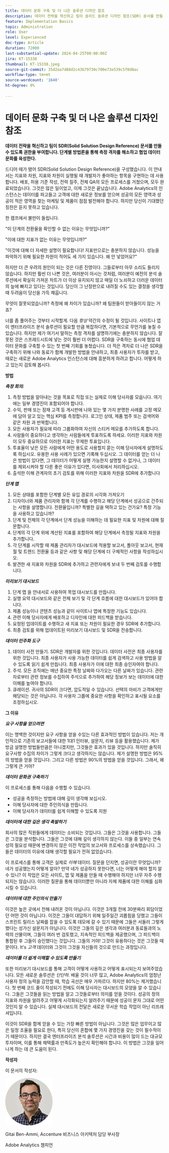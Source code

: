 ```yaml
---
title: 데이터 문화 구축 및 더 나은 솔루션 디자인 참조
description: 데이터 전략을 혁신하고 팀이 솔리드 솔루션 디자인 참조(SDR) 문서를 만들 수 있도록 합니다. 단계별 방법론을 통해 측정 격차를 해소하고 협업 데이터 문화를 육성한다.
feature: Implementation Basics
topic: Administration
role: User
level: Experienced
doc-type: Article
duration: 72000
last-substantial-update: 2024-04-25T00:00:00Z
jira: KT-15338
thumbnail: KT-15338.jpeg
source-git-commit: 35d2ea7d88d2c43b79730c700e73e539c5f0d8ac
workflow-type: tm+mt
source-wordcount: '1640'
ht-degree: 0%

---
```



# 데이터 문화 구축 및 더 나은 솔루션 디자인 참조

**데이터 전략을 혁신하고 팀이 SDR(Solid Solution Design Reference) 문서를 만들 수 있도록 권한을 부여합니다. 단계별 방법론을 통해 측정 격차를 해소하고 협업 데이터 문화를 육성한다.**

드디어 때가 됐어 SDR(Solid Solution Design Reference)을 구성했습니다. 이 안내서는 지표와 차원, 지표와 차원이 실행될 때 개발자가 좋아하는 항목을 구현하는 데 사용합니다. 배포, 허용 기준 작성, 전력 질주, 전체 QA의 모든 프로세스를 거쳤으며, 모두 완료되었습니다. 그것은 많은 일이었고, 이제 그것은 끝났습니다. Adobe Analytics의 인스턴스는 데이터를 파고들고 고객에 대한 새로운 정보를 얻으며 성공의 모든 영역과 성공이 적은 영역을 찾는 마케팅 및 제품이 점점 발전해야 합니다. 하지만 당신이 기대했던 칭찬은 듣지 못하고 있습니다.

한 캠프에서 불만이 들립니다.

&quot;이 단계의 전환율을 확인할 수 없는 이유는 무엇입니까?&quot;

&quot;이에 대한 지표가 없는 이유는 무엇입니까?&quot;

&quot;이것에 대해 더 자세한 설명이 필요합니다! 지표만으로는 충분하지 않습니다. 성능을 파악하기 위해 필요한 차원이 적어도 세 가지 있습니다. 왜 안 넣었어요?&quot;

하지만 더 큰 우려의 원인이 되는 것은 다른 진영이다. 그들로부터 아무 소리도 들리지 않습니다. 하지만 훨씬 더 나쁜 것은, 여러분이 아시는 것처럼, 여러분이 예전의 분석 솔루션에서 확실히 가져온 차트가 더 이상 유지되지 않고 매일 더 노쇠하고 더러운 데이터의 늪에 빠지고 있다는 것입니다. 당신이 그 난장판으로 내려질 수도 있는 결정을 생각할 때 두려움이 당신을 가득 채웁니다.

무엇이 잘못되었습니까? 측정에 왜 차이가 있습니까? 왜 팀원들이 받아들이지 않는 거죠?

너를 좀 풀어주는 것부터 시작할게. 다음 *항상* 약간의 수정이 될 것입니다. 사이트나 앱이 엔터프라이즈 분석 솔루션이 필요할 만큼 복잡하다면, 기본적으로 무언가를 놓칠 수 있습니다. 하지만 제가 여기서 말하는 측정 격차를 설명하기에는 충분하지 않습니다. 잘못된 것은 스프레드시트에 넣는 것이 훨씬 더 어렵다. SDR을 구축하는 동시에 협업 데이터 문화를 구축할 수 있는 첫 번째 기회를 놓쳤습니다. 더 적은 격차로 더 나은 SDR을 구축하기 위해 나와 동료가 함께 개발한 방법을 안내하고, 최종 사용자가 투자를 받고, 때로는 새로운 Adobe Analytics 인스턴스에 대해 흥분하게 하려고 합니다. 어떻게 하고 있는지 검토해 봅시다.

**방법**

***측정 회의:***

1. 측정 방법을 알아내는 것을 목표로 직접 또는 실제로 이해 당사자를 모읍니다. 여기에는 일부 경영진이 포함되어야 합니다.
1. 수익, 판매 또는 잠재 고객 등 게시판에 나와 있는 몇 가지 분명한 사례를 고정 메모에 담아 알고 있는 핵심 KPI를 측정합니다. 로그인 상태, 제품 범주 또는 검색어와 같은 차원 과 반복합니다.
1. 모든 사용자가 필요에 따라 그룹화하여 자신의 스티커 메모를 추가하도록 합니다.
1. 사람들이 중요하다고 생각하는 사람들에게 투표하도록 하세요. 이러한 지표와 차원이 모두 중요하므로 이러한 지표는 무제한 투표입니다.
1. 투표율이 낮은 모든 사람에게 어떤 용도로 사용할지 묻는 이해 당사자에게 설명하도록 하십시오. 유용한 사용 사례가 있으면 기록해 두십시오. 그 데이터를 얻는 더 나은 방법이 있다면, 그 데이터가 어떻게 실행 가능한지 설명할 수 없거나, 그 데이터를 제외시켜야 할 다른 좋은 이유가 있다면, 이사회에서 처리하십시오.
1. 출석한 이해 관계자의 초기 검토를 위해 이러한 지표와 차원을 SDR에 추가합니다

***단계 맵***

1. 모든 상태를 포함한 단계별 모든 유입 경로의 시각화 가져오기
1. 디자이너와 제품 관리자와 함께 각 단계를 수행하고 해당 단계에서 성공으로 간주되는 사항을 설명합니다. 전환율입니까? 특별한 길을 택하고 있는 건가요? 특정 기능을 사용하고 있습니까?
1. 단계 및 전체의 각 단계에서 단계 성능을 이해하는 데 필요한 지표 및 차원에 대해 질문합니다.
1. 단계의 각 단계 위에 계산된 지표를 포함하여 해당 단계에서 측정될 지표와 차원을 추가합니다.
1. 각 단계를 시작할 때 제품 관리자가 대시보드에 적용할 보고서, 폴아웃 보고서, 현재 월 및 트렌드 전환율 등과 같은 사항 및 해당 단계에 더 구체적인 사항을 작성하십시오.
1. 발견한 새 지표와 차원을 SDR에 추가하고 관련자에게 보내 두 번째 검토를 수행합니다.

***미리보기 대시보드***

1. 단계 맵 을 안내서로 사용하여 목업 대시보드를 만듭니다.
1. 실행 요약 대시보드와 같은 전체 보기 및 각 단계 흐름에 대한 대시보드가 있어야 합니다.
1. 제품 성능이나 콘텐츠 성능과 같이 사이트나 앱에 특정한 기능도 있습니다.
1. 관련 이해 당사자에게 배포하고 디자인에 대한 피드백을 받습니다.
1. 요청된 업데이트를 수행하고 새 지표 또는 차원이 필요한 경우 SDR에 추가합니다.
1. 최종 검토를 위해 업데이트된 미리보기 대시보드 및 SDR을 전송합니다.

***데이터 민주화 도구***

1. 데이터 사전 만들기. SDR은 개발자를 위한 것입니다. 데이터 사전은 최종 사용자를 위한 것입니다. 최종 사용자가 사용 가능한 데이터를 쉽게 검색하고 사용 방법을 알 수 있도록 읽기 쉽게 만듭니다. 최종 사용자가 이에 대한 최종 승인자여야 합니다.
1. 주석. 모든 조직에는 매년 중요한 특정 날짜와 다가오는 다른 날짜가 있습니다. 관련자로부터 관련 정보를 수집하여 주석으로 추가하여 해당 정보가 보는 데이터에 대한 이해를 높여야 합니다.
1. 큐레이션. 귀사의 SDR이 크다면, 압도적일 수 있습니다. 선택의 마비가 고객에게만 해당되는 것은 아닙니다. 각 사용자 그룹에 중요한 사항을 확인하고 표시될 요소를 조정하십시오.

**그 이유**

***요구 사항을 얻으려면***

이는 명백한 것이지만 요구 사항을 얻을 수있는 다른 효과적인 방법이 있습니다. 저는 개인적으로 기존의 보고서들에 대한 1대1 인터뷰, 설문지, 리뷰 등을 활용했습니다. 제가 방금 설명한 방법들만큼은 아니겠지만, 그것들은 효과가 있을 것입니다. 하지만 솔직히 요구사항 수집의 차이가 그렇게 크다고 생각하지는 않습니다. 제가 설명한 방법은 95%의 방법을 얻을 것입니다. 그리고 다른 방법은 90%의 방법을 얻을 것입니다. 그래서, 왜 그렇게 큰 거야?

***데이터 문화권 구축하기***

이 프로세스를 통해 다음을 수행할 수 있습니다.

- 성공을 측정하는 방법에 대해 깊이 생각해 보십시오.
- 이해 당사자에 대한 주인의식을 만듭니다.
- 이해 당사자가 데이터를 쉽게 이해할 수 있도록 지원

***데이터에 대한 깊은 생각 촉발하기***

회사의 많은 직원들에게 데이터는 소비되는 것입니다. 그들은 그것을 사용합니다. 그들은 그것을 분석합니다. 그들은 그것에 대해 깊이 생각하지 않는다. 이들 중 일부는 연속성의 필요성 때문에 변경하지 않은 이전 작업의 보고서와 프로세스를 상속했습니다. 그들은 데이터의 이유에 대해 생각할 필요가 전혀 없었습니다.

이 프로세스를 통해 고객은 실제로 *이해* 데이터. 질문을 던지면, 성공이란 무엇입니까? 네가 성공했는지 어떻게 알아? 만약 네가 성공하지 못한다면, 너는 어떻게 해야 할지 알 수 있니? 이 작업은 모든 사이트, 앱 및 제품을 만들 때 수행해야 하지만 너무 자주 수행되지는 않습니다. 이러한 질문을 통해 데이터뿐만 아니라 자체 제품에 대한 이해를 심화시킬 수 있습니다.

***데이터에 대한 주인의식 만들기***

이것은 높은 곳에서 전해 내려온 것이 아닙니다. 이것은 3개월 전에 30분짜리 회담이었던 어떤 것이 아닙니다. 이것은 그들이 대답하기 위해 일주일간 괴롭힘을 당했고 그들이 스프린트 릴리스 날짜를 잡을 수 있도록 데모에 갈 수 있기 때문에 그들은 서둘러 그렇게 했다는 성가신 설문지가 아닙니다. 이것은 그들의 깊은 생각과 여러분과 동료들과의 노력의 산물이며, 그들이 여러 번 검토했고, 지속적인 피드백을 제공했으며, 그 피드백이 통합된 후 그들이 승인했다는 것입니다. 그들의 거야! 그것이 유용하다는 것은 그것들 때문이다. It&#39;s *고객* 데이터와 그것이 그것을 자신들의 것으로 만드는 과정입니다.

***데이터를 더 쉽게 이해할 수 있도록 만들기***

또한 미리보기 대시보드를 통해 고객이 어떻게 사용하고 어떻게 표시되는지 보여주었습니다. 모든 새로운 솔루션은 *단단하*. 배울 것이 너무 많고, Adobe Analytics의 엄청난 사용자 정의 능력을 감안할 때, 학습 곡선은 매우 가파르다. 하지만 80%는 제거했습니다. 첫 번째 코드 줄이 작성되기 전에도 이해 당사자는 대시보드의 모양을 알 수 있습니다. 그들은 그것들을 읽는 방법을 알고 그것들로부터 의미를 얻을 것이다. 성공의 정의 지표와 차원을 알려주고 어떻게 시각화되는지 알려주기 때문에 성공이 문자 그대로 어떤 것인지 알 수 있습니다. 실제 대시보드의 전달은 새로운 무서운 학습 작업이 아닌 리프레셔입니다.

이것이 SDR을 함께 얻을 수 있는 가장 빠른 방법이 아닙니다. 그것은 많은 업무이고 많은 일정 조율을 필요로 한다, 특히 당신이 혼합에 몇 가지 경영진을 갖는 것이 필수적이기 때문이다. 하지만 결국 엔터프라이즈 분석 솔루션은 시간과 비용이 많이 드는 대규모 투자이며, 이를 통해 채택률과 만족도가 높은지 확인해야 합니다. 이 방법은 그것을 일어나게 하는 데 큰 도움이 된다.

**작성자**

이 문서의 작성자:

![기타이 헤드샷](assets/gitai-headshot-150.jpg)

Gitai Ben-Ammi, Accenture 비즈니스 아키텍처 담당 부사장

Adobe Analytics 챔피언


